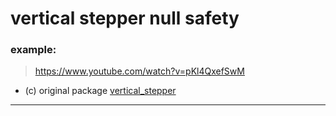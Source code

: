# vertical stepper null safety
### example:
> https://www.youtube.com/watch?v=pKl4QxefSwM
* (c) original package  [vertical_stepper](https://pub.dev/packages/vertical_stepper)

<hr>